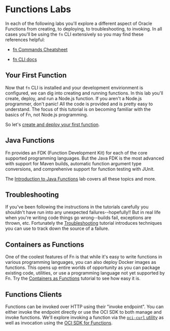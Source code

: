 # Functions Labs

In each of the following labs you'll explore a different aspect of Oracle
Functions from creating, to deploying, to troubleshooting, to invoking.  In all
cases you'll be using the `fn` CLI extensively so you may find these references
helpful:

* [fn Commands
  Cheatsheet](https://github.com/sachin-pikle/functionslab/wiki/Functions-Commands-Cheatsheet)

* [fn CLI docs](https://github.com/fnproject/docs/blob/master/cli/README.md)

## Your First Function

Now that `fn` CLI is installed and your development envirionment is configured,
we can dig into creating and running functions.  In this lab you'll create,
deploy, and run a Node.js function.  If you aren't a Node.js programmer, don't
panic! All the code is provided and is pretty easy to understand.  The focus of
this tutorial is on becoming familiar with the basics of Fn, not Node.js
programming.

So let's [create and deploy your first function](3-First-Function.md).

## Java Functions

Fn provides an FDK (Function Development Kit) for each of the core supported
programming languages.  But the Java FDK is the most advanced with support for
Maven builds, automatic function argument type conversions, and comprehenive
support for function testing with JUnit.

The [Introduction to Java Functions](4-Java-Functions.md) lab covers all these
topics and more.

## Troubleshooting

If you've been following the instructions in the tutorials carefully you
shouldn't have run into any unexpected failures--hopefully!!  But in real life
when you're writing code things go wrong--builds fail, exceptions are thrown,
etc.  Fortunately the
[Troubleshooting](5-Troubleshooting.md) tutorial
introduces techniques you can use to track down the source of a failure.

## Containers as Functions

One of the coolest features of Fn is that while it's easy to write functions in
various programming languages, you can also deploy Docker images as functions.
This opens up entire worlds of opportunity as you can package existing code,
utilities, or use a programming language not yet supported by Fn.  Try the
[Containers as Functions](6-Container-as-Function.md)
tutorial to see how easy it is.

## Functions Clients

Functions can be invoked over HTTP using their "invoke endpoint".  You can
either invoke the endpoint directly or use the OCI SDK to both manage and invoke
functions.  We'll explore invoking a function via the
[`oci-curl` utility](7-Functions-Clients-oci-curl.md) as well as invocation using the
[OCI SDK for Functions](8-Functions-Clients-SDK.md).
